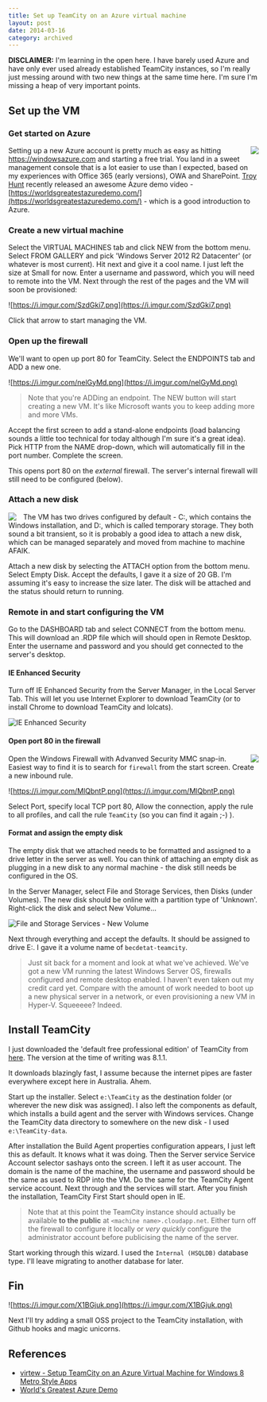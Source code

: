 ```yaml
---
title: Set up TeamCity on an Azure virtual machine
layout: post
date: 2014-03-16
category: archived
---
```


**DISCLAIMER:** I'm learning in the open here. I have barely used Azure and have only ever used already established TeamCity instances, so I'm really just messing around with two new things at the same time here. I'm sure I'm missing a heap of very important points.


## Set up the VM


### Get started on Azure

<img src="https://i.imgur.com/AsSmaMo.png" style="float:right"/> Setting up a new Azure account is pretty much as easy as hitting <https://windowsazure.com> and starting a free trial. You land in a sweet management console that is a lot easier to use than I expected, based on my experiences with Office 365 (early versions), OWA and SharePoint. [Troy Hunt](https://www.troyhunt.com/) recently released an awesome Azure demo video - [https://worldsgreatestazuredemo.com/](https://worldsgreatestazuredemo.com/) - which is a good introduction to Azure.


### Create a new virtual machine

Select the VIRTUAL MACHINES tab and click NEW from the bottom menu. Select FROM GALLERY and pick 'Windows Server 2012 R2 Datacenter' (or whatever is most current). Hit next and give it a cool name. I just left the size at Small for now. Enter a username and password, which you will need to remote into the VM. Next through the rest of the pages and the VM will soon be provisioned:

![https://i.imgur.com/SzdGki7.png](https://i.imgur.com/SzdGki7.png)

Click that arrow to start managing the VM. 


### Open up the firewall

We'll want to open up port 80 for TeamCity. Select the ENDPOINTS tab and ADD a new one. 

![https://i.imgur.com/nelGyMd.png](https://i.imgur.com/nelGyMd.png)

> Note that you're ADDing an endpoint. The NEW button will start creating a new VM. It's like Microsoft wants you to keep adding more and more VMs.

Accept the first screen to add a stand-alone endpoints (load balancing sounds a little too technical for today although I'm sure it's a great idea). Pick HTTP from the NAME drop-down, which will automatically fill in the port number. Complete the screen.

This opens port 80 on the *external* firewall. The server's internal firewall will still need to be configured (below).


### Attach a new disk

<img src="https://i.imgur.com/4Znf3hr.png" style="float: left; padding-right: 1em;"/> The VM has two drives configured by default - C:, which contains the Windows installation, and D:, which is called temporary storage. They both sound a bit transient, so it is probably a good idea to attach a new disk, which can be managed separately and moved from machine to machine AFAIK. 
 
Attach a new disk by selecting the ATTACH option from the bottom menu. Select Empty Disk.  Accept the defaults, I gave it a size of 20 GB. I'm assuming it's easy to increase the size later. The disk will be attached and the status should return to running.


### Remote in and start configuring the VM

Go to the DASHBOARD tab and select CONNECT from the bottom menu. This will download an .RDP file which will should open in Remote Desktop. Enter the username and password and you should get connected to the server's desktop.


#### IE Enhanced Security
Turn off IE Enhanced Security from the Server Manager, in the Local Server Tab. This will let you use Internet Explorer to download TeamCity (or to install Chrome to download TeamCity and lolcats).

![IE Enhanced Security](https://i.imgur.com/N5ouyt1.png)


#### Open port 80 in the firewall

<img src="https://i.imgur.com/376xLMi.png" style="float:right"/> Open the Windows Firewall with Advanved Security MMC snap-in. Easiest way to find it is to search for `firewall` from the start screen. Create a new inbound rule.

![https://i.imgur.com/MlQbntP.png](https://i.imgur.com/MlQbntP.png)

Select Port, specify local TCP port 80, Allow the connection, apply the rule to all profiles, and call the rule `TeamCity` (so you can find it again ;-) ).


#### Format and assign the empty disk

The empty disk that we attached needs to be formatted and assigned to a drive letter in the server as well. You can think of attaching an empty disk as plugging in a new disk to any normal machine - the disk still needs be configured in the OS.

In the Server Manager, select File and Storage Services, then Disks (under Volumes). The new disk should be online with a partition type of 'Unknown'. Right-click the disk and select New Volume...

![File and Storage Services - New Volume](https://i.imgur.com/vgarRGg.png)

Next through everything and accept the defaults. It should be assigned to drive E:. I gave it a volume name of `becdetat-teamcity`.

> Just sit back for a moment and look at what we've achieved. We've got a new VM running the latest Windows Server OS, firewalls configured and remote desktop enabled. I haven't even taken out my credit card yet. Compare with the amount of work needed to boot up a new physical server in a network, or even provisioning a new VM in Hyper-V. Squeeeee? Indeed.


## Install TeamCity

I just downloaded the 'default free professional edition' of TeamCity from [here](https://www.jetbrains.com/teamcity/download/). The version at the time of writing was 8.1.1.

It downloads blazingly fast, I assume because the internet pipes are faster everywhere except here in Australia. Ahem.

Start up the installer. Select `e:\TeamCity` as the destination folder (or wherever the new disk was assigned). I also left the components as default, which installs a build agent and the server with Windows services. Change the TeamCity data directory to somewhere on the new disk - I used `e:\TeamCity-data`.

After installation the Build Agent properties configuration appears, I just left this as default. It knows what it was doing. Then the Server service Service Account selector sashays onto the screen. I left it as user account. The domain is the name of the machine, the username and password should be the same as used to RDP into the VM. Do the same for the TeamCity Agent service account. Next through and the services will start. After you finish the installation, TeamCity First Start should open in IE.

> Note that at this point the TeamCity instance should actually be available **to the public** at `<machine name>.cloudapp.net`. Either turn off the firewall to configure it locally or _very quickly_ configure the administrator account before publicising the name of the server.

Start working through this wizard. I used the `Internal (HSQLDB)` database type. I'll leave migrating to another database for later.

## Fin

![https://i.imgur.com/X1BGjuk.png](https://i.imgur.com/X1BGjuk.png)

Next I'll try adding a small OSS project to the TeamCity installation, with Github hooks and magic unicorns.


## References

- [virtew - Setup TeamCity on an Azure Virtual Machine for Windows 8 Metro Style Apps](https://blog.virtew.com/2012/08/18/setup-teamcity-on-an-azure-virtual-machine-for-windows-8-metro-style-apps/)
- [World's Greatest Azure Demo](https://worldsgreatestazuredemo.com/)